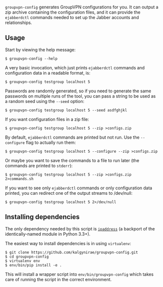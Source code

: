 `groupvpn-config` generates GroupVPN configurations for you. It can
output a zip archive containing the configuration files, and it can
provide the `ejabberdctl` commands needed to set up the Jabber accounts
and relationships.

Usage
-----

Start by viewing the help message:

    $ groupvpn-config --help

A very basic invocation, which just prints `ejabberdctl` commands and
configuration data in a readable format, is:

    $ groupvpn-config testgroup localhost 5

Passwords are randomly generated, so if you need to generate the same
passwords on multiple runs of the tool, you can pass a string to be used
as a random seed using the `--seed` option:

    $ groupvpn-config testgroup localhost 5 --seed asdfghjkl

If you want configuration files in a zip file:

    $ groupvpn-config testgroup localhost 5 --zip >configs.zip

By default, `ejabberdctl` commands are printed but not run. Use the
`--configure` flag to actually run them:

    $ groupvpn-config testgroup localhost 5 --configure --zip >configs.zip

Or maybe you want to save the commands to a file to run later (the
commands are printed to `stderr`):

    $ groupvpn-config testgroup localhost 5 --zip >configs.zip 2>commands.sh

If you want to see only `ejabberdctl` commands or only configuration
data printed, you can redirect one of the output streams to /dev/null:

    $ groupvpn-config testgroup localhost 5 2>/dev/null

Installing dependencies
-----------------------

The only dependency needed by this script is
[`ipaddress`](https://pypi.python.org/pypi/ipaddress/1.0.6) (a
backport of the identically-named module in Python 3.3+).

The easiest way to install dependencies is in using `virtualenv`:

    $ git clone https://github.com/kalgynirae/groupvpn-config.git
    $ cd groupvpn-config
    $ virtualenv env
    $ env/bin/pip install -e .

This will install a wrapper script into `env/bin/groupvpn-config` which
takes care of running the script in the correct environment.
